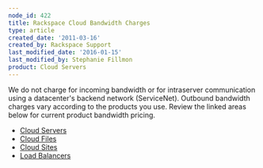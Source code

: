 ```yaml
---
node_id: 422
title: Rackspace Cloud Bandwidth Charges
type: article
created_date: '2011-03-16'
created_by: Rackspace Support
last_modified_date: '2016-01-15'
last_modified_by: Stephanie Fillmon
product: Cloud Servers
---
```


We do not charge for incoming bandwidth or for intraserver communication
using a datacenter's backend network (ServiceNet). Outbound bandwidth
charges vary according to the products you use. Review the linked areas
below for current product bandwidth pricing.

-   [Cloud Servers](http://www.rackspace.com/cloud/servers/pricing/)
-   [Cloud Files](http://www.rackspace.com/cloud/files/pricing/)
-   [Cloud Sites](http://www.rackspace.com/cloud/sites/pricing/)
-   [Load
    Balancers](http://www.rackspace.com/cloud/load-balancing/pricing/)



